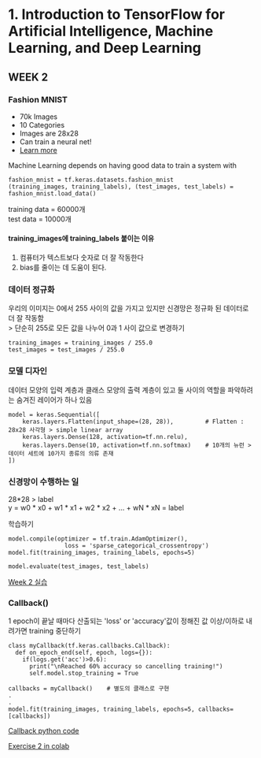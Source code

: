 # 1. Introduction to TensorFlow for Artificial Intelligence, Machine Learning, and Deep Learning

## WEEK 2

### Fashion MNIST
- 70k Images
- 10 Categories
- Images are 28x28
- Can train a neural net!
- [Learn more](https://github.com/zalandoresearch/fashion-mnist)

Machine Learning depends on having good data to train a system with<br>

```
fashion_mnist = tf.keras.datasets.fashion_mnist
(training_images, training_labels), (test_images, test_labels) = fashion_mnist.load_data()
```

training data = 60000개<br>
test data = 10000개<br>

#### training_images에 training_labels 붙이는 이유
1. 컴퓨터가 텍스트보다 숫자로 더 잘 작동한다
2. bias를 줄이는 데 도움이 된다.

### 데이터 정규화
우리의 이미지는 0에서 255 사이의 값을 가지고 있지만 신경망은 정규화 된 데이터로 더 잘 작동함 <br>\> 단순히 255로 모든 값을 나누어 0과 1 사이 값으로 변경하기
```
training_images = training_images / 255.0
test_images = test_images / 255.0
```

### 모델 디자인
데이터 모양의 입력 계층과 클래스 모양의 출력 계층이 있고 둘 사이의 역할을 파악하려는 숨겨진 레이어가 하나 있음
```
model = keras.Sequential([
    keras.layers.Flatten(input_shape=(28, 28)),         # Flatten : 28x28 사각형 > simple linear array
    keras.layers.Dense(128, activation=tf.nn.relu),
    keras.layers.Dense(10, activation=tf.nn.softmax)    # 10개의 뉴런 > 데이터 세트에 10가지 종류의 의류 존재
])
```
### 신경망이 수행하는 일
28*28 > label<br>
y = w0 * x0 + w1 * x1 + w2 * x2 + ... + wN * xN = label<br>

학습하기
```
model.compile(optimizer = tf.train.AdamOptimizer(),
                loss = 'sparse_categorical_crossentropy')
model.fit(training_images, training_labels, epochs=5)

model.evaluate(test_images, test_labels)
```

[Week 2 실습](https://colab.research.google.com/github/lmoroney/dlaicourse/blob/master/Course%201%20-%20Part%204%20-%20Lesson%202%20-%20Notebook.ipynb#scrollTo=WzlqsEzX9s5P)

### Callback()
1 epoch이 끝날 때마다 산출되는 'loss' or 'accuracy'값이 정해진 값 이상/이하로 내려가면 training 중단하기
```
class myCallback(tf.keras.callbacks.Callback):
  def on_epoch_end(self, epoch, logs={}):
    if(logs.get('acc')>0.6):
      print("\nReached 60% accuracy so cancelling training!")
      self.model.stop_training = True

callbacks = myCallback()    # 별도의 클래스로 구현
.
.
model.fit(training_images, training_labels, epochs=5, callbacks=[callbacks])
```

[Callback python code](https://colab.research.google.com/github/lmoroney/dlaicourse/blob/master/Course%201%20-%20Part%204%20-%20Lesson%204%20-%20Notebook.ipynb#scrollTo=N9-BCmi15L93)

[Exercise 2 in colab](https://colab.research.google.com/github/lmoroney/dlaicourse/blob/master/Exercises/Exercise%202%20-%20Handwriting%20Recognition/Exercise2-Question.ipynb)